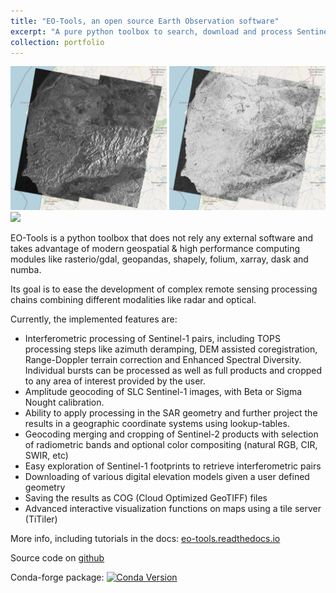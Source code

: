 ```yaml
---
title: "EO-Tools, an open source Earth Observation software"
excerpt: "A pure python toolbox to search, download and process Sentinel-1 InSAR pairs, Sentinel-2 tiles and Digital Elevation Models.<br/><img src='/images/eo-tools-vignette.png' width='400'>"
collection: portfolio
---
```


<p float="left">
    <img src="https://raw.githubusercontent.com/odhondt/eo_tools/main/data/ex_amp.png" width="250">
    <img src="https://raw.githubusercontent.com/odhondt/eo_tools/main/data/ex_coh.png" width="250">
    <img src="https://raw.githubusercontent.com/odhondt/eo_tools/main/data/ex_phi.png" width="250">
</p>

EO-Tools is a python toolbox that does not rely any external software and takes advantage of modern geospatial & high performance computing modules like rasterio/gdal, geopandas, shapely, folium, xarray, dask and numba. 

Its goal is to ease the development of complex remote sensing processing chains combining different modalities like radar and optical. 

Currently, the implemented features are:
- Interferometric processing of Sentinel-1 pairs, including TOPS processing steps like azimuth deramping, DEM assisted coregistration, Range-Doppler terrain correction and Enhanced Spectral Diversity. Individual bursts can be processed as well as full products and cropped to any area of interest provided by the user.
- Amplitude geocoding of SLC Sentinel-1 images, with Beta or Sigma Nought calibration.
- Ability to apply processing in the SAR geometry and further project the results in a geographic coordinate systems using lookup-tables.
- Geocoding merging and cropping of Sentinel-2 products with selection of radiometric bands and optional color compositing (natural RGB, CIR, SWIR, etc)
- Easy exploration of Sentinel-1 footprints to retrieve interferometric pairs
- Downloading of various digital elevation models given a user defined  geometry
- Saving the results as COG (Cloud Optimized GeoTIFF) files
- Advanced interactive visualization functions on maps using a tile server (TiTiler)


More info, including tutorials in the docs: <a href="https://eo-tools.readthedocs.io/" target="_blank">eo-tools.readthedocs.io</a> 

Source code on [github](https://github.com/odhondt/eo_tools)

Conda-forge package: [![Conda Version](https://img.shields.io/conda/vn/conda-forge/eo-tools.svg)](https://anaconda.org/conda-forge/eo-tools)  


<!-- This is an item in your portfolio. It can be have images or nice text. If you name the file .md, it will be parsed as markdown. If you name the file .html, it will be parsed as HTML.  -->
